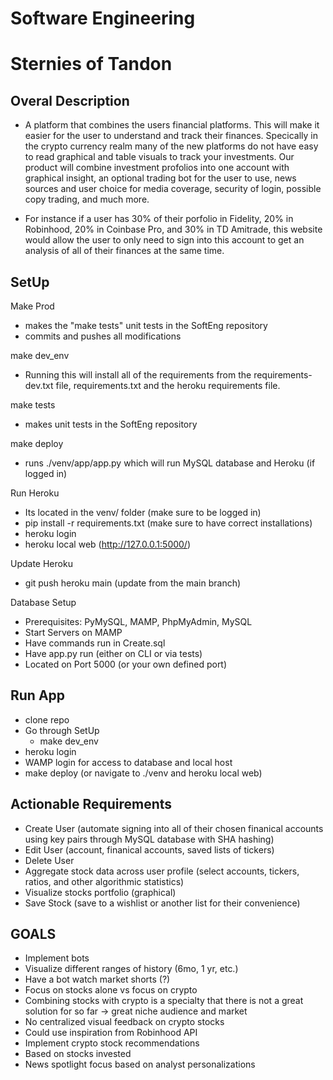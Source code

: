 # Software Engineering

# Sternies of Tandon

## Overal Description

  - A platform that combines the users financial platforms. This will make it easier for the user to understand and track their finances. Specically in the crypto currency realm many of the new platforms do not have easy to read graphical and table visuals to track your investments. Our product will combine investment profolios into one account with graphical insight, an optional trading bot for the user to use, news sources and user choice for media coverage, security of login, possible copy trading, and much more. 

  - For instance if a user has 30% of their porfolio in Fidelity, 20% in Robinhood, 20% in Coinbase Pro, and 30% in TD Amitrade, this website would allow the user to only need to sign into this account to get an analysis of all of their finances at the same time. 

## SetUp 

  Make Prod
  - makes the "make tests" unit tests in the SoftEng repository
  - commits and pushes all modifications

  make dev_env
  - Running this will install all of the requirements from the requirements-dev.txt file, requirements.txt and the heroku requirements file. 

  make tests 
  - makes unit tests in the SoftEng repository 

  make deploy
  - runs ./venv/app/app.py which will run MySQL database and Heroku (if logged in)

  Run Heroku 
  - Its located in the venv/ folder (make sure to be logged in)
  - pip install -r requirements.txt  (make sure to have correct installations)
  - heroku login 
  - heroku local web (http://127.0.0.1:5000/)

  Update Heroku 
  - git push heroku main (update from the main branch)

  Database Setup
  - Prerequisites: PyMySQL, MAMP, PhpMyAdmin, MySQL
  - Start Servers on MAMP
  - Have commands run in Create.sql
  - Have app.py run (either on CLI or via tests)
  - Located on Port 5000 (or your own defined port)


## Run App 
  - clone repo
  - Go through SetUp 
    - make dev_env
  - heroku login 
  - WAMP login for access to database and local host
  - make deploy (or navigate to ./venv and heroku local web)

## Actionable Requirements
  - Create User (automate signing into all of their chosen finanical accounts using key pairs through MySQL database with SHA hashing) 
  - Edit User (account, finanical accounts, saved lists of tickers) 
  - Delete User
  - Aggregate stock data across user profile (select accounts, tickers, ratios, and other algorithmic statistics)
  - Visualize stocks portfolio (graphical)
  - Save Stock (save to a wishlist or another list for their convenience)


## GOALS

   - Implement bots
   - Visualize different ranges of history (6mo, 1 yr, etc.)
   - Have a bot watch market shorts (?)
   - Focus on stocks alone vs focus on crypto
   - Combining stocks with crypto is a specialty that there is not a great solution for so far → great niche audience and market
   - No centralized visual feedback on crypto stocks
   - Could use inspiration from Robinhood API
   - Implement crypto stock recommendations
   - Based on stocks invested
   - News spotlight focus based on analyst personalizations

